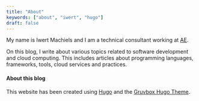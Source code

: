 ```yaml
---
title: "About"
keywords: ["about", "iwert", "hugo"]
draft: false 
---
```



My name is Iwert Machiels and I am a technical consultant working at [AE](https://ae.be "AE").

On this blog, I write about various topics related to software development and cloud computing.
This includes articles about programming languages, frameworks, tools, cloud services and practices.


#### About this blog
This website has been created using [Hugo](https://gohugo.io/) and the [Gruvbox Hugo Theme](https://github.com/schnerring/hugo-theme-gruvbox).
